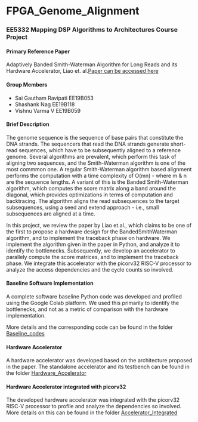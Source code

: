 # FPGA_Genome_Alignment

### EE5332 Mapping DSP Algorithms to Architectures Course Project

#### Primary Reference Paper
Adaptively Banded Smith-Waterman Algorithm for Long Reads and its Hardware Accelerator, Liao et. al.[Paper can be accessed here](https://ieeexplore.ieee.org/document/8445105) 

#### Group Members
- Sai Gautham Ravipati EE19B053
- Shashank Nag EE19B118
- Vishnu Varma V EE19B059

#### Brief Description 

The genome sequence is the sequence of base pairs that constitute the DNA strands. The sequencers that read the DNA strands generate short-read sequences, which have to be subsequently aligned to a reference genome. Several algorithms are prevalent, which perform this task of aligning two sequences, and the Smith-Waterman algorithm is one of the most commmon one. A regular Smith-Waterman algorithm based alignment performs the computation with a time complexity of O(mn) - where m & n are the sequence lengths. A variant of this is the Banded Smith-Waterman algorithm, which computes the score matrix along a band around the diagonal, which provides optimizations in terms of computation and backtracing. The algorithm aligns the read subsequences to the target subsequences, using a seed and extend approach - i.e., small subsequences are aligned at a time.

In this project, we review the paper by Liao et.al., which claims to be one of the first to propose a hardware design for the BandedSmithWaterman algorithm, and to implement the traceback phase on hardware. We implement the algorithm given in the paper in Python, and analyze it to identify the bottlenecks. Subsequently, we develop an accelerator to parallely compute the score matrices, and to implement the traceback phase. We integrate this accelerator with the picorv32 RISC-V processor to analyze the access dependencies and the cycle counts so involved.


#### Baseline Software Implementation

A complete software baseline Python code was developed and profiled using the Google Colab platform. We used this primarily to identify the bottlenecks, and not as a metric of comparison with the hardware implementation.

More details and the corresponding code can be found in the folder [Baseline_codes](./Baseline_codes/)

#### Hardware Accelerator

A hardware accelerator was developed based on the architecture proposed in the paper. The standalone accelerator and its testbench can be found in the folder [Hardware_Accelerator](./Hardware_Accelerator)

#### Hardware Accelerator integrated with picorv32

The developed hardware accelerator was integrated with the picorv32 RISC-V processor to profile and analyze the dependencies so involved. More details on this can be found in the folder [Accelerator_Integrated](./Accelerator_Integrated)


